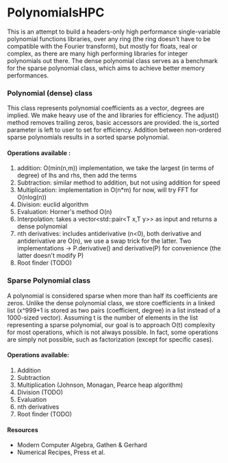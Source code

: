 # PolynomialsHPC

This is an attempt to build a headers-only high performance single-variable polynomial functions libraries,
over any ring (the ring doesn't have to be compatible with the Fourier transform), but mostly for floats, real or
complex, as there are many high performing libraries for integer polynomials out there. The dense polynomial
class serves as a benchmark for the sparse polynomial class, which aims to achieve better memory performances.

### Polynomial (dense) class

This class represents polynomial coefficients as a vector, degrees are implied.
We make heavy use of the <algorithm> and <numeric> libraries for efficiency.
The adjust() method removes trailing zeros, basic accessors are provided.
the is_sorted parameter is left to user to set for efficiency.
Addition between non-ordered sparse polynomials results in a sorted sparse polynomial.

#### Operations available :

1. addition: O(min(n,m)) implementation, we take the largest (in terms of degree) of lhs and rhs, then add the terms
2. Subtraction: similar method to addition, but not using addition for speed
3. Multiplication: implementation in O(n*m) for now, will try FFT for O(nlog(n))
4. Division: euclid algorithm
5. Evaluation: Horner's method O(n)
6. Interpolation: takes a vector<std::pair<T x,T y>> as input and returns a dense polynomial<T>
7. nth derivatives: includes antiderivative (n<0), both derivative and antiderivative are O(n), we use a swap trick for
   the latter. Two implementations -> P.derivative() and derivative(P) for convenience (the latter doesn't modify P)
8. Root finder (TODO)

### Sparse Polynomial class

A polynomial is considered sparse when more than half its coefficients are zeros.
Unlike the dense polynomial class, we store coefficients in a linked list (x^999+1 is stored as two pairs
(coefficient, degree) in a list instead of a 1000-sized vector).
Assuming t is the number of elements in the list representing a sparse polynomial, our goal is to approach O(t)
complexity for most operations, which is not always possible. In fact, some operations are simply not possible,
such as factorization (except for specific cases).

#### Operations available:

1. Addition
2. Subtraction
3. Multiplication (Johnson, Monagan, Pearce heap algorithm)
4. Division (TODO)
5. Evaluation
6. nth derivatives
7. Root finder (TODO)

#### Resources

- Modern Computer Algebra, Gathen & Gerhard
- Numerical Recipes, Press et al.
